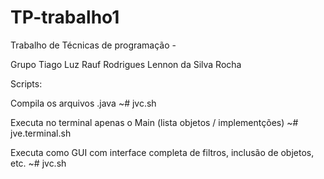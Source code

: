 # TP-trabalho1
Trabalho de Técnicas de programação -

Grupo Tiago Luz
Rauf Rodrigues
Lennon da Silva Rocha


Scripts:

Compila os arquivos .java
~# jvc.sh

Executa no terminal apenas o Main (lista objetos / implementções)
~# jve.terminal.sh

Executa como GUI com interface completa de filtros, inclusão de objetos, etc.
~# jvc.sh
